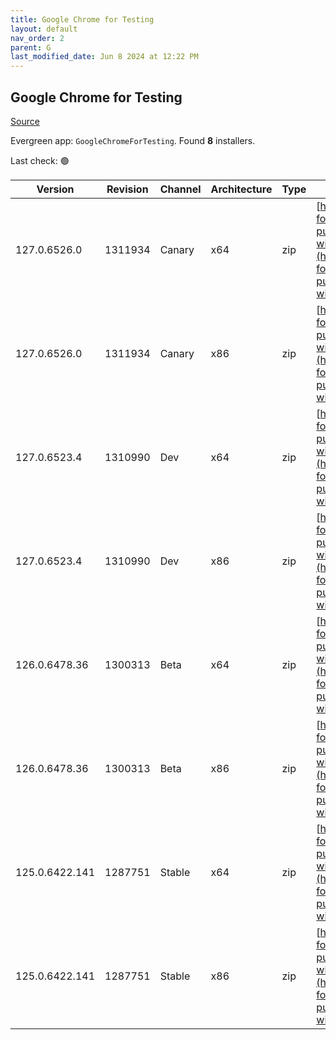 ```yaml
---
title: Google Chrome for Testing
layout: default
nav_order: 2
parent: G
last_modified_date: Jun 8 2024 at 12:22 PM
---
```


## Google Chrome for Testing

[Source](https://googlechromelabs.github.io/chrome-for-testing/)

Evergreen app: `GoogleChromeForTesting`. Found **8** installers.

Last check: 🟢

| Version        | Revision | Channel | Architecture | Type | URI                                                                                                                                                                                              |
| -------------- | -------- | ------- | ------------ | ---- | ------------------------------------------------------------------------------------------------------------------------------------------------------------------------------------------------ |
| 127.0.6526.0   | 1311934  | Canary  | x64          | zip  | [https://storage.googleapis.com/chrome-for-testing-public/127.0.6526.0/win64/chrome-win64.zip](https://storage.googleapis.com/chrome-for-testing-public/127.0.6526.0/win64/chrome-win64.zip)     |
| 127.0.6526.0   | 1311934  | Canary  | x86          | zip  | [https://storage.googleapis.com/chrome-for-testing-public/127.0.6526.0/win32/chrome-win32.zip](https://storage.googleapis.com/chrome-for-testing-public/127.0.6526.0/win32/chrome-win32.zip)     |
| 127.0.6523.4   | 1310990  | Dev     | x64          | zip  | [https://storage.googleapis.com/chrome-for-testing-public/127.0.6523.4/win64/chrome-win64.zip](https://storage.googleapis.com/chrome-for-testing-public/127.0.6523.4/win64/chrome-win64.zip)     |
| 127.0.6523.4   | 1310990  | Dev     | x86          | zip  | [https://storage.googleapis.com/chrome-for-testing-public/127.0.6523.4/win32/chrome-win32.zip](https://storage.googleapis.com/chrome-for-testing-public/127.0.6523.4/win32/chrome-win32.zip)     |
| 126.0.6478.36  | 1300313  | Beta    | x64          | zip  | [https://storage.googleapis.com/chrome-for-testing-public/126.0.6478.36/win64/chrome-win64.zip](https://storage.googleapis.com/chrome-for-testing-public/126.0.6478.36/win64/chrome-win64.zip)   |
| 126.0.6478.36  | 1300313  | Beta    | x86          | zip  | [https://storage.googleapis.com/chrome-for-testing-public/126.0.6478.36/win32/chrome-win32.zip](https://storage.googleapis.com/chrome-for-testing-public/126.0.6478.36/win32/chrome-win32.zip)   |
| 125.0.6422.141 | 1287751  | Stable  | x64          | zip  | [https://storage.googleapis.com/chrome-for-testing-public/125.0.6422.141/win64/chrome-win64.zip](https://storage.googleapis.com/chrome-for-testing-public/125.0.6422.141/win64/chrome-win64.zip) |
| 125.0.6422.141 | 1287751  | Stable  | x86          | zip  | [https://storage.googleapis.com/chrome-for-testing-public/125.0.6422.141/win32/chrome-win32.zip](https://storage.googleapis.com/chrome-for-testing-public/125.0.6422.141/win32/chrome-win32.zip) |
